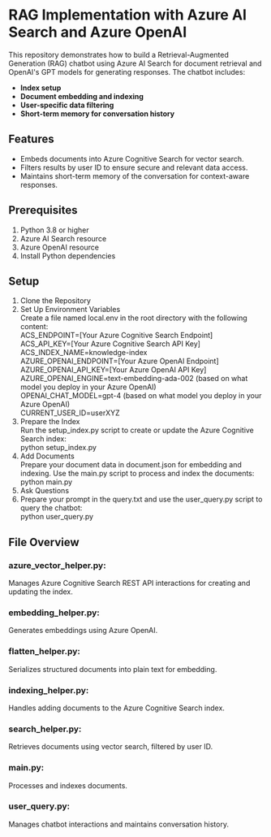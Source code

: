 # RAG Implementation with Azure AI Search and Azure OpenAI

This repository demonstrates how to build a Retrieval-Augmented Generation (RAG) chatbot using Azure AI Search for document retrieval and OpenAI's GPT models for generating responses. The chatbot includes:
- **Index setup**
- **Document embedding and indexing**
- **User-specific data filtering**
- **Short-term memory for conversation history**

## Features
- Embeds documents into Azure Cognitive Search for vector search.
- Filters results by user ID to ensure secure and relevant data access.
- Maintains short-term memory of the conversation for context-aware responses.

## Prerequisites
1. Python 3.8 or higher
2. Azure AI Search resource
3. Azure OpenAI resource
4. Install Python dependencies

## Setup
1. Clone the Repository  
2. Set Up Environment Variables  
Create a file named local.env in the root directory with the following content:  
ACS_ENDPOINT=[Your Azure Cognitive Search Endpoint]
ACS_API_KEY=[Your Azure Cognitive Search API Key]  
ACS_INDEX_NAME=knowledge-index  
AZURE_OPENAI_ENDPOINT=[Your Azure OpenAI Endpoint]  
AZURE_OPENAI_API_KEY=[Your Azure OpenAI API Key]   
AZURE_OPENAI_ENGINE=text-embedding-ada-002 (based on what model you deploy in your Azure OpenAI)   
OPENAI_CHAT_MODEL=gpt-4 (based on what model you deploy in your Azure OpenAI)  
CURRENT_USER_ID=userXYZ  
3. Prepare the Index   
Run the setup_index.py script to create or update the Azure Cognitive Search index:   
python setup_index.py   
4. Add Documents   
Prepare your document data in document.json for embedding and indexing. Use the main.py script to process and index the documents:   
python main.py   
5. Ask Questions   
6. Prepare your prompt in the query.txt and use the user_query.py script to query the chatbot:   
python user_query.py   

## File Overview
### azure_vector_helper.py: 
Manages Azure Cognitive Search REST API interactions for creating and updating the index.
### embedding_helper.py: 
Generates embeddings using Azure OpenAI.
### flatten_helper.py: 
Serializes structured documents into plain text for embedding.
### indexing_helper.py: 
Handles adding documents to the Azure Cognitive Search index.
### search_helper.py: 
Retrieves documents using vector search, filtered by user ID.
### main.py: 
Processes and indexes documents.
### user_query.py: 
Manages chatbot interactions and maintains conversation history.
